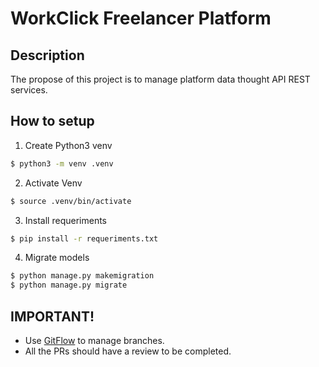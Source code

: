 # WorkClick Freelancer Platform

## Description
The propose of this project is to manage platform data thought API REST services. 

## How to setup
1. Create Python3 venv
``` bash
$ python3 -m venv .venv
```

2. Activate Venv
``` bash
$ source .venv/bin/activate
```

3. Install requeriments
``` bash
$ pip install -r requeriments.txt
```

4. Migrate models
``` bash
$ python manage.py makemigration
$ python manage.py migrate
```
## IMPORTANT!
- Use [GitFlow](https://www.atlassian.com/git/tutorials/comparing-workflows/gitflow-workflow) to manage branches.
- All the PRs should have a review to be completed.
